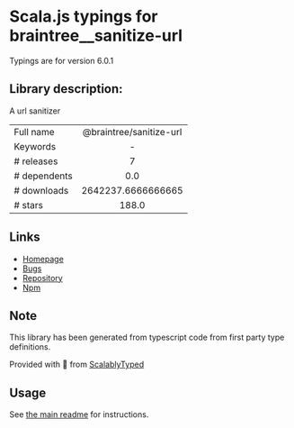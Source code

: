 
# Scala.js typings for braintree__sanitize-url

Typings are for version 6.0.1

## Library description:
A url sanitizer

|                    |                 |
| ------------------ | :-------------: |
| Full name          | @braintree/sanitize-url |
| Keywords           | - |
| # releases         | 7 |
| # dependents       | 0.0 |
| # downloads        | 2642237.6666666665 |
| # stars            | 188.0 |

## Links
- [Homepage](https://github.com/braintree/sanitize-url#readme)
- [Bugs](https://github.com/braintree/sanitize-url/issues)
- [Repository](https://github.com/braintree/sanitize-url)
- [Npm](https://www.npmjs.com/package/%40braintree%2Fsanitize-url)
    


## Note
This library has been generated from typescript code from first party type definitions.

Provided with :purple_heart: from [ScalablyTyped](https://github.com/oyvindberg/ScalablyTyped)

## Usage
See [the main readme](../../readme.md) for instructions.


